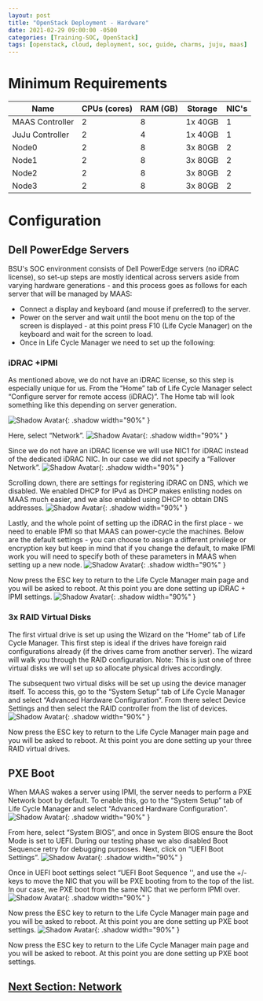 ```yaml
---
layout: post
title: "OpenStack Deployment - Hardware"
date: 2021-02-29 09:00:00 -0500
categories: [Training-SOC, OpenStack]
tags: [openstack, cloud, deployment, soc, guide, charms, juju, maas]
---
```

# Minimum Requirements

| Name | CPUs (cores) | RAM (GB) | Storage | NIC's |
| ------ | ------ | ------ | ------ | ------ |
| MAAS Controller | 2| 8| 1x 40GB| 1 |
| JuJu  Controller | 2| 4| 1x 40GB| 1 |
| Node0 | 2| 8| 3x 80GB| 2 |
| Node1 | 2| 8| 3x 80GB| 2 |
| Node2 | 2| 8| 3x 80GB| 2 |
| Node3 | 2| 8| 3x 80GB| 2 |

# Configuration
## Dell PowerEdge Servers
BSU's SOC environment consists of Dell PowerEdge servers (no iDRAC license), so set-up steps are mostly identical across servers aside from varying hardware generations - and this process goes as follows for each server that will be managed by MAAS:

* Connect a display and keyboard (and mouse if preferred) to the server.
* Power on the server and wait until the boot menu on the top of the screen is displayed - at this point press F10 (Life Cycle Manager) on the keyboard and wait for the screen to load.
* Once in Life Cycle Manager we need to set up the following:

### iDRAC +IPMI
As mentioned above, we do not have an iDRAC license, so this step is especially unique for us.
From the “Home” tab of Life Cycle Manager select “Configure server for remote access (iDRAC)”. The Home tab will look something like this depending on server generation.

![Shadow Avatar](https://cdn.jsdelivr.net/gh/cotes2020/chirpy-images/posts/20190808/window.png){: .shadow width="90%" }


Here, select “Network”.
![Shadow Avatar](https://cdn.jsdelivr.net/gh/cotes2020/chirpy-images/posts/20190808/window.png){: .shadow width="90%" }


Since we do not have an iDRAC license we will use NIC1 for iDRAC instead of the dedicated iDRAC NIC. In our case we did not specify a “Fallover Network”.
![Shadow Avatar](https://cdn.jsdelivr.net/gh/cotes2020/chirpy-images/posts/20190808/window.png){: .shadow width="90%" }


Scrolling down, there are settings for registering iDRAC on DNS, which we disabled. We enabled DHCP for IPv4 as DHCP makes enlisting nodes on MAAS much easier, and we also enabled using DHCP to obtain DNS addresses.
![Shadow Avatar](https://cdn.jsdelivr.net/gh/cotes2020/chirpy-images/posts/20190808/window.png){: .shadow width="90%" }


Lastly, and the whole point of setting up the iDRAC in the first place - we need to enable IPMI so that MAAS can power-cycle the machines. Below are the default settings - you can choose to assign a different privilege or encryption key but keep in mind that if you change the default, to make IPMI work you will need to specify both of these parameters in MAAS when setting up a new node.
![Shadow Avatar](https://cdn.jsdelivr.net/gh/cotes2020/chirpy-images/posts/20190808/window.png){: .shadow width="90%" }


Now press the ESC key to return to the Life Cycle Manager main page and you will be asked to reboot. At this point you are done setting up iDRAC + IPMI settings.
![Shadow Avatar](https://cdn.jsdelivr.net/gh/cotes2020/chirpy-images/posts/20190808/window.png){: .shadow width="90%" }

### 3x RAID Virtual Disks
The first virtual drive is set up using the Wizard on the “Home” tab of Life Cycle Manager. This first step is ideal if the drives have foreign raid configurations already (if the drives came from another server). The wizard will walk you through the RAID configuration. Note: This is just one of three virtual disks we will set up so allocate physical drives accordingly.


The subsequent two virtual disks will be set up using the device manager itself. To access this, go to the “System Setup” tab of Life Cycle Manager and select “Advanced Hardware Configuration”. From there select Device Settings and then select the RAID controller from the list of devices.
  ![Shadow Avatar](https://cdn.jsdelivr.net/gh/cotes2020/chirpy-images/posts/20190808/window.png){: .shadow width="90%" }


Now press the ESC key to return to the Life Cycle Manager main page and you will be asked to reboot. At this point you are done setting up your three RAID virtual drives.

## PXE Boot
When MAAS wakes a server using IPMI, the server needs to perform a PXE Network boot by default. To enable this, go to the “System Setup” tab of Life Cycle Manager and select “Advanced Hardware Configuration”.
![Shadow Avatar](https://cdn.jsdelivr.net/gh/cotes2020/chirpy-images/posts/20190808/window.png){: .shadow width="90%" }


From here, select “System BIOS”, and once in System BIOS ensure the Boot Mode is set to UEFI. During our testing phase we also disabled Boot Sequence retry for debugging purposes. Next, click on “UEFI Boot Settings”.
![Shadow Avatar](https://cdn.jsdelivr.net/gh/cotes2020/chirpy-images/posts/20190808/window.png){: .shadow width="90%" }


Once in UEFI boot settings select “UEFI Boot Sequence '', and use the +/- keys to move the NIC that you will be PXE booting from to the top of the list. In our case, we PXE boot from the same NIC that we perform IPMI over.
  ![Shadow Avatar](https://cdn.jsdelivr.net/gh/cotes2020/chirpy-images/posts/20190808/window.png){: .shadow width="90%" }


Now press the ESC key to return to the Life Cycle Manager main page and you will be asked to reboot. At this point you are done setting up PXE boot settings.
![Shadow Avatar](https://cdn.jsdelivr.net/gh/cotes2020/chirpy-images/posts/20190808/window.png){: .shadow width="90%" }


Now press the ESC key to return to the Life Cycle Manager main page and you will be asked to reboot. At this point you are done setting up PXE boot settings.


## [Next Section: Network](https://bsu-cybersecurity.github.io/posts/openstack-deployment-network/)
